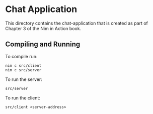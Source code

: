 # Chat Application

This directory contains the chat-application that is created as part of Chapter 3 of the Nim in Action book.

## Compiling and Running

To compile run:
```Shell
nim c src/client
nim c src/server
```

To run the server:
```Shell
src/server
```

To run the client:
```Shell
src/client <server-address>
```
